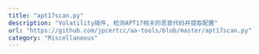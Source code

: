 ```yaml
---
title: "apt17scan.py"
description: "Volatility插件, 检测APT17相关的恶意代码并提取配置"
url: "https://github.com/jpcertcc/aa-tools/blob/master/apt17scan.py"
category: "Miscellaneous"
---
```

